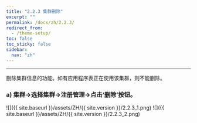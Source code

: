 ```yaml
---
title: "2.2.3 集群删除"
excerpt: ""
permalink: /docs/zh/2.2.3/
redirect_from:
  - /theme-setup/
toc: false
toc_sticky: false
sidebar:
  nav: "zh"
---
```


---
删除集群信息的功能。如有应用程序表正在使用该集群，则不能删除。

### a\) 集群→选择集群→注册管理→点击‘删除’按钮。
![]({{ site.baseurl }}/assets/ZH/{{ site.version }}/2.2.3_1.png)
![]({{ site.baseurl }}/assets/ZH/{{ site.version }}/2.2.3_2.png)
